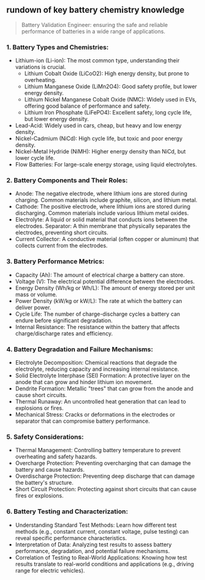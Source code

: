 ## rundown of key battery chemistry knowledge 
> Battery Validation Engineer: ensuring the safe and reliable performance of batteries in a wide range of applications.

### 1. Battery Types and Chemistries:
* Lithium-ion (Li-ion): The most common type, understanding their variations is crucial.
  * Lithium Cobalt Oxide (LiCoO2): High energy density, but prone to overheating.
  * Lithium Manganese Oxide (LiMn2O4): Good safety profile, but lower energy density.
  * Lithium Nickel Manganese Cobalt Oxide (NMC): Widely used in EVs, offering good balance of performance and safety.
  * Lithium Iron Phosphate (LiFePO4): Excellent safety, long cycle life, but lower energy density.
* Lead-Acid: Widely used in cars, cheap, but heavy and low energy density.
* Nickel-Cadmium (NiCd): High cycle life, but toxic and poor energy density.
* Nickel-Metal Hydride (NiMH): Higher energy density than NiCd, but lower cycle life.
* Flow Batteries: For large-scale energy storage, using liquid electrolytes.

### 2. Battery Components and Their Roles:
* Anode: The negative electrode, where lithium ions are stored during charging. Common materials include graphite, silicon, and lithium metal.
* Cathode: The positive electrode, where lithium ions are stored during discharging. Common materials include various lithium metal oxides.
* Electrolyte: A liquid or solid material that conducts ions between the electrodes.
Separator: A thin membrane that physically separates the electrodes, preventing short circuits.
* Current Collector: A conductive material (often copper or aluminum) that collects current from the electrodes.

### 3. Battery Performance Metrics:
* Capacity (Ah): The amount of electrical charge a battery can store.
* Voltage (V): The electrical potential difference between the electrodes.
* Energy Density (Wh/kg or Wh/L): The amount of energy stored per unit mass or volume.
* Power Density (kW/kg or kW/L): The rate at which the battery can deliver power.
* Cycle Life: The number of charge-discharge cycles a battery can endure before significant degradation.
* Internal Resistance: The resistance within the battery that affects charge/discharge rates and efficiency.

### 4. Battery Degradation and Failure Mechanisms:
* Electrolyte Decomposition: Chemical reactions that degrade the electrolyte, reducing capacity and increasing internal resistance.
* Solid Electrolyte Interphase (SEI) Formation: A protective layer on the anode that can grow and hinder lithium ion movement.
* Dendrite Formation: Metallic "trees" that can grow from the anode and cause short circuits.
* Thermal Runaway: An uncontrolled heat generation that can lead to explosions or fires.
* Mechanical Stress: Cracks or deformations in the electrodes or separator that can compromise battery performance.

### 5. Safety Considerations:
* Thermal Management: Controlling battery temperature to prevent overheating and safety hazards.
* Overcharge Protection: Preventing overcharging that can damage the battery and cause hazards.
* Overdischarge Protection: Preventing deep discharge that can damage the battery's structure.
* Short Circuit Protection: Protecting against short circuits that can cause fires or explosions.

### 6. Battery Testing and Characterization:
* Understanding Standard Test Methods: Learn how different test methods (e.g., constant current, constant voltage, pulse testing) can reveal specific performance characteristics.
* Interpretation of Data: Analyzing test results to assess battery performance, degradation, and potential failure mechanisms.
* Correlation of Testing to Real-World Applications: Knowing how test results translate to real-world conditions and applications (e.g., driving range for electric vehicles).

